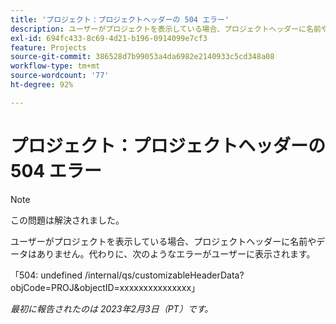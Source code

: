 ```yaml
---
title: 'プロジェクト：プロジェクトヘッダーの 504 エラー'
description: ユーザーがプロジェクトを表示している場合、プロジェクトヘッダーに名前やデータはありません。代わりに、ユーザーにエラーが表示されます。
exl-id: 694fc433-8c69-4d21-b196-0914099e7cf3
feature: Projects
source-git-commit: 386528d7b99053a4da6982e2140933c5cd348a08
workflow-type: tm+mt
source-wordcount: '77'
ht-degree: 92%

---
```


# プロジェクト：プロジェクトヘッダーの 504 エラー

>[!NOTE]
>
>この問題は解決されました。

ユーザーがプロジェクトを表示している場合、プロジェクトヘッダーに名前やデータはありません。代わりに、次のようなエラーがユーザーに表示されます。

「504: undefined /internal/qs/customizableHeaderData?objCode=PROJ&amp;objectID=xxxxxxxxxxxxxxx」

_最初に報告されたのは 2023年2月3日（PT）です。_
